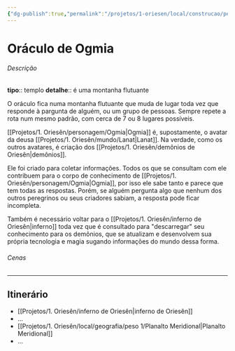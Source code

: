 ```yaml
---
{"dg-publish":true,"permalink":"/projetos/1-oriesen/local/construcao/peso-5/oraculo-de-ogmia/"}
---
```



# Oráculo de Ogmia

###### Descrição
**tipo**:: templo
**detalhe**:: é uma montanha flutuante

O oráculo fica numa montanha flutuante que muda de lugar toda vez que responde à pargunta de alguém, ou um grupo de pessoas. Sempre repete a rota num mesmo padrão, com cerca de 7 ou 8 lugares possíveis.

[[Projetos/1. Oriesên/personagem/Ogmia|Ogmia]] é, supostamente, o avatar da deusa [[Projetos/1. Oriesên/mundo/Lanat|Lanat]]. Na verdade, como os outros avatares, é criação dos [[Projetos/1. Oriesên/demônios de Oriesên|demônios]].

Ele foi criado para coletar informações. Todos os que se consultam com ele contribuem para o corpo de conhecimento de [[Projetos/1. Oriesên/personagem/Ogmia|Ogmia]], por isso ele sabe tanto e parece que tem todas as respostas. Porém, se alguém pergunta algo que nenhum dos outros peregrinos ou seus criadores sabiam, a resposta pode ficar incompleta.

Também é necessário voltar para o [[Projetos/1. Oriesên/inferno de Oriesên|inferno]] toda vez que é consultado para "descarregar" seu conhecimento para os demônios, que se atualizam e desenvolvem sua própria tecnologia e magia sugando informações do mundo dessa forma.


###### Cenas



---
## Itinerário
- [[Projetos/1. Oriesên/inferno de Oriesên|inferno de Oriesên]]
- ...
- [[Projetos/1. Oriesên/local/geografia/peso 1/Planalto Meridional|Planalto Meridional]]
- ...